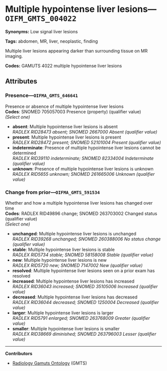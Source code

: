 # Multiple hypointense liver lesions—`OIFM_GMTS_004022`

**Synonyms:** Low signal liver lesions

**Tags:** abdomen, MR, liver, neoplastic, finding

Multiple liver lesions appearing darker than surrounding tissue on MR imaging.

**Codes:** GAMUTS 4022 multiple hypointense liver lesions

## Attributes

### Presence—`OIFMA_GMTS_646641`

Presence or absence of multiple hypointense liver lesions  
**Codes**: SNOMED 705057003 Presence (property) (qualifier value)  
*(Select one)*

- **absent**: Multiple hypointense liver lesions is absent  
_RADLEX RID28473 absent; SNOMED 2667000 Absent (qualifier value)_
- **present**: Multiple hypointense liver lesions is present  
_RADLEX RID28472 present; SNOMED 52101004 Present (qualifier value)_
- **indeterminate**: Presence of multiple hypointense liver lesions cannot be determined  
_RADLEX RID39110 indeterminate; SNOMED 82334004 Indeterminate (qualifier value)_
- **unknown**: Presence of multiple hypointense liver lesions is unknown  
_RADLEX RID5655 unknown; SNOMED 261665006 Unknown (qualifier value)_

### Change from prior—`OIFMA_GMTS_591534`

Whether and how a multiple hypointense liver lesions has changed over time  
**Codes**: RADLEX RID49896 change; SNOMED 263703002 Changed status (qualifier value)  
*(Select one)*

- **unchanged**: Multiple hypointense liver lesions is unchanged  
_RADLEX RID39268 unchanged; SNOMED 260388006 No status change (qualifier value)_
- **stable**: Multiple hypointense liver lesions is stable  
_RADLEX RID5734 stable; SNOMED 58158008 Stable (qualifier value)_
- **new**: Multiple hypointense liver lesions is new  
_RADLEX RID5720 new; SNOMED 7147002 New (qualifier value)_
- **resolved**: Multiple hypointense liver lesions seen on a prior exam has resolved  
- **increased**: Multiple hypointense liver lesions has increased  
_RADLEX RID36043 increased; SNOMED 35105006 Increased (qualifier value)_
- **decreased**: Multiple hypointense liver lesions has decreased  
_RADLEX RID36044 decreased; SNOMED 1250004 Decreased (qualifier value)_
- **larger**: Multiple hypointense liver lesions is larger  
_RADLEX RID5791 enlarged; SNOMED 263768009 Greater (qualifier value)_
- **smaller**: Multiple hypointense liver lesions is smaller  
_RADLEX RID38669 diminished; SNOMED 263796003 Lesser (qualifier value)_

---

**Contributors**

- [Radiology Gamuts Ontology](https://gamuts.net/) (GMTS)